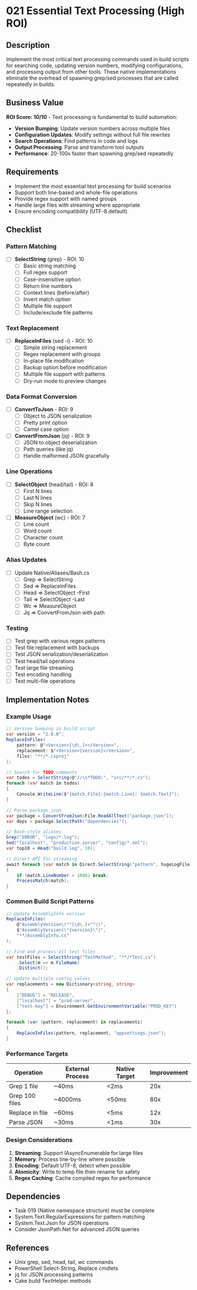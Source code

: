 # 021 Essential Text Processing (High ROI)

## Description

Implement the most critical text processing commands used in build scripts for searching code, updating version numbers, modifying configurations, and processing output from other tools. These native implementations eliminate the overhead of spawning grep/sed processes that are called repeatedly in builds.

## Business Value

**ROI Score: 10/10** - Text processing is fundamental to build automation:
- **Version Bumping**: Update version numbers across multiple files
- **Configuration Updates**: Modify settings without full file rewrites  
- **Search Operations**: Find patterns in code and logs
- **Output Processing**: Parse and transform tool outputs
- **Performance**: 20-100x faster than spawning grep/sed repeatedly

## Requirements

- Implement the most essential text processing for build scenarios
- Support both line-based and whole-file operations
- Provide regex support with named groups
- Handle large files with streaming where appropriate
- Ensure encoding compatibility (UTF-8 default)

## Checklist

### Pattern Matching
- [ ] **SelectString** (grep) - ROI: 10
  - [ ] Basic string matching
  - [ ] Full regex support
  - [ ] Case-insensitive option
  - [ ] Return line numbers
  - [ ] Context lines (before/after)
  - [ ] Invert match option
  - [ ] Multiple file support
  - [ ] Include/exclude file patterns

### Text Replacement
- [ ] **ReplaceInFiles** (sed -i) - ROI: 10
  - [ ] Simple string replacement
  - [ ] Regex replacement with groups
  - [ ] In-place file modification
  - [ ] Backup option before modification
  - [ ] Multiple file support with patterns
  - [ ] Dry-run mode to preview changes

### Data Format Conversion
- [ ] **ConvertToJson** - ROI: 9
  - [ ] Object to JSON serialization
  - [ ] Pretty print option
  - [ ] Camel case option

- [ ] **ConvertFromJson** (jq) - ROI: 9
  - [ ] JSON to object deserialization
  - [ ] Path queries (like jq)
  - [ ] Handle malformed JSON gracefully

### Line Operations
- [ ] **SelectObject** (head/tail) - ROI: 8
  - [ ] First N lines
  - [ ] Last N lines
  - [ ] Skip N lines
  - [ ] Line range selection

- [ ] **MeasureObject** (wc) - ROI: 7
  - [ ] Line count
  - [ ] Word count
  - [ ] Character count
  - [ ] Byte count

### Alias Updates
- [ ] Update Native/Aliases/Bash.cs
  - [ ] Grep => SelectString
  - [ ] Sed => ReplaceInFiles
  - [ ] Head => SelectObject -First
  - [ ] Tail => SelectObject -Last
  - [ ] Wc => MeasureObject
  - [ ] Jq => ConvertFromJson with path

### Testing
- [ ] Test grep with various regex patterns
- [ ] Test file replacement with backups
- [ ] Test JSON serialization/deserialization
- [ ] Test head/tail operations
- [ ] Test large file streaming
- [ ] Test encoding handling
- [ ] Test multi-file operations

## Implementation Notes

### Example Usage

```csharp
// Version bumping in build script
var version = "2.0.0";
ReplaceInFiles(
    pattern: @"<Version>[\d\.]+</Version>",
    replacement: $"<Version>{version}</Version>",
    files: "**/*.csproj"
);

// Search for TODO comments
var todos = SelectString(@"//\s*TODO:", "src/**/*.cs");
foreach (var match in todos)
{
    Console.WriteLine($"{match.File}:{match.Line}: {match.Text}");
}

// Parse package.json
var package = ConvertFromJson(File.ReadAllText("package.json"));
var deps = package.SelectPath("dependencies");

// Bash-style aliases
Grep("ERROR", "logs/*.log");
Sed("localhost", "production.server", "config/*.xml");
var top10 = Head("build.log", 10);

// Direct API for streaming
await foreach (var match in Direct.SelectString("pattern", hugeLogFile))
{
    if (match.LineNumber > 1000) break;
    ProcessMatch(match);
}
```

### Common Build Script Patterns

```csharp
// Update AssemblyInfo version
ReplaceInFiles(
    @"AssemblyVersion\(""[\d\.]+""\)",
    $"AssemblyVersion(\"{version}\")",
    "**/AssemblyInfo.cs"
);

// Find and process all test files
var testFiles = SelectString("TestMethod", "**/*Test.cs")
    .Select(m => m.FileName)
    .Distinct();

// Update multiple config values
var replacements = new Dictionary<string, string>
{
    ["DEBUG"] = "RELEASE",
    ["localhost"] = "prod-server",
    ["test-key"] = Environment.GetEnvironmentVariable("PROD_KEY")
};

foreach (var (pattern, replacement) in replacements)
{
    ReplaceInFiles(pattern, replacement, "appsettings.json");
}
```

### Performance Targets

| Operation | External Process | Native Target | Improvement |
|-----------|-----------------|---------------|-------------|
| Grep 1 file | ~40ms | <2ms | 20x |
| Grep 100 files | ~4000ms | <50ms | 80x |
| Replace in file | ~60ms | <5ms | 12x |
| Parse JSON | ~30ms | <1ms | 30x |

### Design Considerations

1. **Streaming**: Support IAsyncEnumerable for large files
2. **Memory**: Process line-by-line where possible
3. **Encoding**: Default UTF-8, detect when possible
4. **Atomicity**: Write to temp file then rename for safety
5. **Regex Caching**: Cache compiled regex for performance

## Dependencies

- Task 019 (Native namespace structure) must be complete
- System.Text.RegularExpressions for pattern matching
- System.Text.Json for JSON operations
- Consider JsonPath.Net for advanced JSON queries

## References

- Unix grep, sed, head, tail, wc commands
- PowerShell Select-String, Replace cmdlets
- jq for JSON processing patterns
- Cake build TextHelper methods